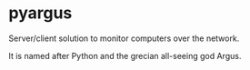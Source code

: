 pyargus
=======

Server/client solution to monitor computers over the network.

It is named after Python and the grecian all-seeing god Argus.
